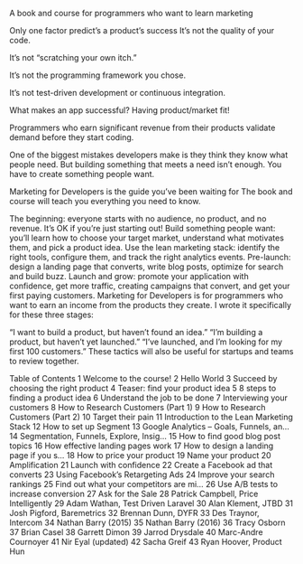 A book and course for programmers who want to learn marketing

Only one factor predict’s a product’s success
It’s not the quality of your code.

It’s not “scratching your own itch.”

It’s not the programming framework you chose.

It’s not test-driven development or continuous integration.

What makes an app successful? Having product/market fit!

Programmers who earn significant revenue from their products validate demand before they start coding.

One of the biggest mistakes developers make is they think they know what people need. But building something that meets a need isn’t enough. You have to create something people want.

Marketing for Developers is the guide you’ve been waiting for
The book and course will teach you everything you need to know.

The beginning: everyone starts with no audience, no product, and no revenue. It’s OK if you’re just starting out!
Build something people want: you’ll learn how to choose your target market, understand what motivates them, and pick a product idea.
Use the lean marketing stack: identify the right tools, configure them, and track the right analytics events.
Pre-launch: design a landing page that converts, write blog posts, optimize for search and build buzz.
Launch and grow: promote your application with confidence, get more traffic, creating campaigns that convert, and get your first paying customers.
Marketing for Developers is for programmers who want to earn an income from the products they create. I wrote it specifically for these three stages:

“I want to build a product, but haven’t found an idea.”
“I’m building a product, but haven’t yet launched.”
“I’ve launched, and I’m looking for my first 100 customers.”
These tactics will also be useful for startups and teams to review together.

Table of Contents
1 Welcome to the course!
2 Hello World
3 Succeed by choosing the right product
4 Teaser: find your product idea
5 8 steps to finding a product idea
6 Understand the job to be done
7 Interviewing your customers
8 How to Research Customers (Part 1)
9 How to Research Customers (Part 2)
10 Target their pain
11 Introduction to the Lean Marketing Stack
12 How to set up Segment
13 Google Analytics – Goals, Funnels, an…
14 Segmentation, Funnels, Explore, Insig…
15 How to find good blog post topics
16 How effective landing pages work
17 How to design a landing page if you s…
18 How to price your product
19 Name your product
20 Amplification
21 Launch with confidence
22 Create a Facebook ad that converts
23 Using Facebook’s Retargeting Ads
24 Improve your search rankings
25 Find out what your competitors are mi…
26 Use A/B tests to increase conversion
27 Ask for the Sale
28 Patrick Campbell, Price Intelligently
29 Adam Wathan, Test Driven Laravel
30 Alan Klement, JTBD
31 Josh Pigford, Baremetrics
32 Brennan Dunn, DYFR
33 Des Traynor, Intercom
34 Nathan Barry (2015)
35 Nathan Barry (2016)
36 Tracy Osborn
37 Brian Casel
38 Garrett Dimon
39 Jarrod Drysdale
40 Marc-Andre Cournoyer
41 Nir Eyal (updated)
42 Sacha Greif
43 Ryan Hoover, Product Hun